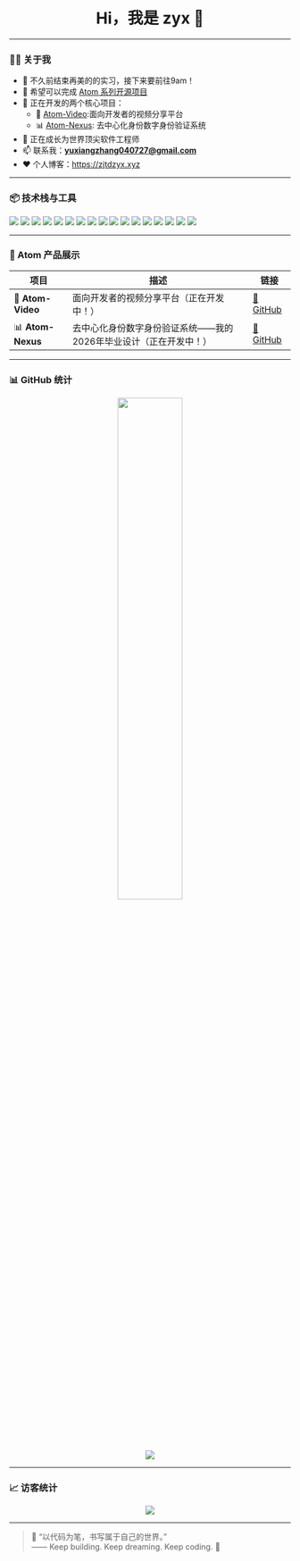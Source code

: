 <h1 align="center">Hi，我是 zyx 👋</h1>

---

### 🧑‍💻 关于我

- 💼 不久前结束再美的的实习，接下来要前往9am！ 
- 🧠 希望可以完成 [Atom 系列开源项目](#atom-产品展示)  
- 🚀 正在开发的两个核心项目：
  - 🎥 [Atom-Video](https://github.com/FightingTrip/atom-video):面向开发者的视频分享平台
  - 📊 [Atom-Nexus](https://github.com/zjtdzyx/atom-nexus): 去中心化身份数字身份验证系统
- 🌱 正在成长为世界顶尖软件工程师  
- 📫 联系我：**yuxiangzhang040727@gmail.com**
- ❤️ 个人博客：https://zjtdzyx.xyz

---

### 📦 技术栈与工具

<!-- 技术栈横向徽章静态展示，兼容 GitHub 个人主页 -->
<p align="left">
  <img src="https://img.shields.io/badge/Vue-35495E?style=for-the-badge&logo=vue.js&logoColor=4FC08D" />
  <img src="https://img.shields.io/badge/React-20232A?style=for-the-badge&logo=react&logoColor=61DAFB" />
  <img src="https://img.shields.io/badge/Next.js-000000?style=for-the-badge&logo=vercel&logoColor=white" />
  <img src="https://img.shields.io/badge/TS-007ACC?style=for-the-badge&logo=typescript" />
  <img src="https://img.shields.io/badge/less-1D365D?style=for-the-badge&logo=less&logoColor=white" />
  <img src="https://img.shields.io/badge/sass-CC6699?style=for-the-badge&logo=sass&logoColor=white" />
  <img src="https://img.shields.io/badge/UnoCSS-333333?style=for-the-badge&logo=unocss&logoColor=white" />
  <img src="https://img.shields.io/badge/TailwindCSS-38B2AC?style=for-the-badge&logo=tailwind-css" />
  <img src="https://img.shields.io/badge/Node.js-339933?style=for-the-badge&logo=nodedotjs&logoColor=white" />
  <img src="https://img.shields.io/badge/Express.js-000000?style=for-the-badge&logo=express" />
  <img src="https://img.shields.io/badge/NestJS-E0234E?style=for-the-badge&logo=nestjs&logoColor=white" />
  <img src="https://img.shields.io/badge/PostgreSQL-336791?style=for-the-badge&logo=postgresql" />
  <img src="https://img.shields.io/badge/Redis-DC382D?style=for-the-badge&logo=redis" />
  <img src="https://img.shields.io/badge/Webpack-8DD6F9?style=for-the-badge&logo=webpack&logoColor=white" />
  <img src="https://img.shields.io/badge/Vite-646CFF?style=for-the-badge&logo=vite" />
  <img src="https://img.shields.io/badge/Docker-2496ED?style=for-the-badge&logo=docker" />
  <img src="https://img.shields.io/badge/GitHub_Actions-2088FF?style=for-the-badge&logo=github-actions" />
</p>

---

### 🚀 Atom 产品展示

| 项目 | 描述 | 链接 |
|------|------|------|
| 🎥 **Atom-Video** | 面向开发者的视频分享平台（正在开发中！） | [🔗 GitHub](https://github.com/FightingTrip/atom-video) |
| 📊 **Atom-Nexus** | 去中心化身份数字身份验证系统——我的2026年毕业设计（正在开发中！） | [🔗 GitHub](https://github.com/zjtdzyx/atom-nexus) |

---

### 📊 GitHub 统计

<p align="center">
  <img src="https://github-readme-stats.vercel.app/api?username=zjtdzyx&show_icons=true&theme=radical" width="48%" />
</p>

<p align="center">
  <img src="https://github-readme-activity-graph.vercel.app/graph?username=zjtdzyx&theme=react-dark" />
</p>

---

### 📈 访客统计

<p align="center">
  <img src="https://komarev.com/ghpvc/?username=zjtdzyx&style=flat-square&color=blue" />
</p>

---

> 💬 “以代码为笔，书写属于自己的世界。”  
> —— Keep building. Keep dreaming. Keep coding. 🚀


